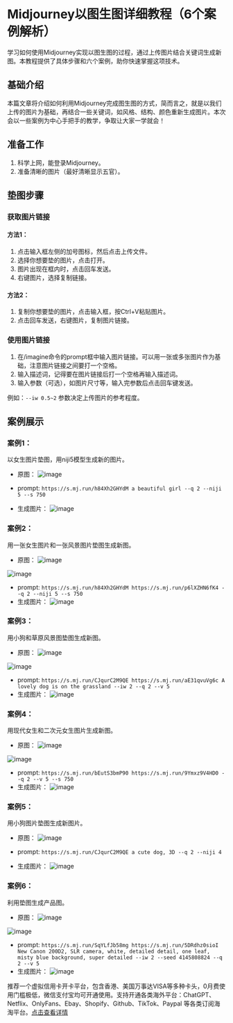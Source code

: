 # Midjourney以图生图详细教程（6个案例解析）

学习如何使用Midjourney实现以图生图的过程，通过上传图片结合关键词生成新图。本教程提供了具体步骤和六个案例，助你快速掌握这项技术。

## 基础介绍

本篇文章将介绍如何利用Midjourney完成图生图的方式，简而言之，就是以我们上传的图片为基础，再结合一些关键词，如风格、结构、颜色重新生成图片。本次会以一些案例为中心手把手的教学，争取让大家一学就会！

## 准备工作

1. 科学上网，能登录Midjourney。
2. 准备清晰的图片（最好清晰显示五官）。

## 垫图步骤

### 获取图片链接

#### 方法1：
1. 点击输入框左侧的加号图标，然后点击上传文件。
2. 选择你想要垫的图片，点击打开。
3. 图片出现在框内时，点击回车发送。
4. 右键图片，选择复制链接。

#### 方法2：
1. 复制你想要垫的图片，点击输入框，按Ctrl+V粘贴图片。
2. 点击回车发送，右键图片，复制图片链接。

### 使用图片链接

1. 在/imagine命令的prompt框中输入图片链接。可以用一张或多张图片作为基础，注意图片链接之间要打一个空格。
2. 输入描述词，记得要在图片链接后打一个空格再输入描述词。
3. 输入参数（可选），如图片尺寸等，输入完参数后点击回车键发送。

例如：`--iw 0.5~2` 参数决定上传图片的参考程度。

## 案例展示

### 案例1：

以女生图片垫图，用niji5模型生成新的图片。
- 原图：
![image](https://github.com/rorycrgaynellakub/mj/assets/169983353/18cd27ce-f0fb-46f5-a011-84e38381a3f6)

- prompt: `https://s.mj.run/h84Xh2GHYdM a beautiful girl --q 2 --niji 5 --s 750`
- 生成图片：
![image](https://github.com/rorycrgaynellakub/mj/assets/169983353/a016c31b-3a45-4605-9aed-c69ee4ad29f8)


### 案例2：

用一张女生图片和一张风景图片垫图生成新图。
- 原图：
![image](https://github.com/rorycrgaynellakub/mj/assets/169983353/8da91b50-ce5d-40f5-b177-5e5ac14bb2da)

![image](https://github.com/rorycrgaynellakub/mj/assets/169983353/35213dee-52d4-48a7-a2f6-f756a34565c1)

- prompt: `https://s.mj.run/h84Xh2GHYdM https://s.mj.run/p6lXZHN6fK4 --q 2 --niji 5 --s 750`
- 生成图片：
![image](https://github.com/rorycrgaynellakub/mj/assets/169983353/11e9a00c-fdd6-400b-97a8-3362a28fba9d)


### 案例3：

用小狗和草原风景图垫图生成新图。
- 原图：
![image](https://github.com/rorycrgaynellakub/mj/assets/169983353/22ecb909-064d-45be-a237-84c3693e67f0)

![image](https://github.com/rorycrgaynellakub/mj/assets/169983353/7b70f770-8f92-4cde-a3ac-d3ab2cffdfa1)

- prompt: `https://s.mj.run/CJqurC2M9QE https://s.mj.run/aE31qvuVg6c A lovely dog is on the grassland --iw 2 --q 2 --v 5`
- 生成图片：
![image](https://github.com/rorycrgaynellakub/mj/assets/169983353/ef167386-52bc-4c07-84b6-dc87fca3543d)


### 案例4：

用现代女生和二次元女生图片生成新图。
- 原图：
![image](https://github.com/rorycrgaynellakub/mj/assets/169983353/5c16ced9-462f-49eb-b000-22445a0b29ee)

![image](https://github.com/rorycrgaynellakub/mj/assets/169983353/0c8327f0-5f4c-4ba7-98ce-e888120b804d)

- prompt: `https://s.mj.run/bEutS3bmP90 https://s.mj.run/9Ymxz9V4HD0 --q 2 --v 5 --s 750`
- 生成图片：
![image](https://github.com/rorycrgaynellakub/mj/assets/169983353/1bad4d56-fcd7-4314-a66d-88a6284e0f95)


### 案例5：

用小狗图片垫图生成新图片。
- 原图：
![image](https://github.com/rorycrgaynellakub/mj/assets/169983353/b851e184-f9c8-496c-9177-92c14411cbda)

- prompt: `https://s.mj.run/CJqurC2M9QE a cute dog, 3D --q 2 --niji 4`
- 生成图片：
![image](https://github.com/rorycrgaynellakub/mj/assets/169983353/16cc78ac-64bb-4f09-8c16-dc3f81b90fc5)


### 案例6：

利用垫图生成产品图。
- 原图：
![image](https://github.com/rorycrgaynellakub/mj/assets/169983353/85ad9b8e-71b8-4926-b7e5-c70ee8dd3269)


![image](https://github.com/rorycrgaynellakub/mj/assets/169983353/aa6a3d36-99d9-4b05-8650-c478fd638999)


- prompt: `https://s.mj.run/SqYLfJb58mg https://s.mj.run/5DRdhz0sioI New Canon 200D2, SLR camera, white, detailed detail, one leaf, misty blue background, super detailed --iw 2 --seed 4145808824 --q 2 --v 5`
- 生成图片：
![image](https://github.com/rorycrgaynellakub/mj/assets/169983353/41da59ac-d58c-40a3-b1c0-b7599f9453a1)


推荐一个虚拟信用卡开卡平台，包含香港、美国万事达VISA等多种卡头，0月费使用门槛极低，微信支付宝均可开通使用。支持开通各类海外平台：ChatGPT、Netflix、OnlyFans、Ebay、Shopify、Github、TikTok、Paypal 等各类订阅海淘平台。[点击查看详情](https://gpt.fomepay.com/#/pages/login/index?d=Q3DD80)

